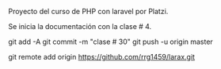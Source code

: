 Proyecto del curso de PHP con laravel por Platzi.

Se inicia la documentación con la clase # 4.

git add -A
git commit -m "clase # 30"
git push -u origin master


git remote add origin https://github.com/rrg1459/larax.git
